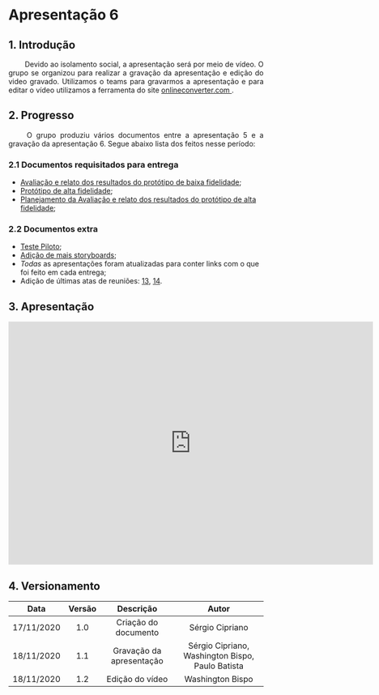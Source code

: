 # Apresentação 6

## 1. Introdução

<p align="justify"> &emsp;&emsp; Devido ao isolamento social, a apresentação será por meio de vídeo. O grupo se organizou para realizar a gravação da apresentação e edição do video gravado. Utilizamos o teams para gravarmos a apresentação e para editar o vídeo utilizamos a ferramenta do site <a href = "https://www.onlineconverter.com/merge-video"> onlineconverter.com </a>.</p>

## 2. Progresso

<p align="justify"> &emsp;&emsp; O grupo produziu vários documentos entre a apresentação 5 e a gravação da apresentação 6. Segue abaixo lista dos feitos nesse período:</p>

### 2.1 Documentos requisitados para entrega

* <a href="https://interacao-humano-computador.github.io/2020.1-UVaJudge/entrega_6/prototipo_papel/planejamento_relato/">Avaliação e relato dos resultados do protótipo de baixa fidelidade</a>;
* <a href="https://interacao-humano-computador.github.io/2020.1-UVaJudge/entrega_6/prototipo_papel/prototipo_alta/">Protótipo de alta fidelidade</a>;
* <a href="https://interacao-humano-computador.github.io/2020.1-UVaJudge/entrega_6/prototipo_papel/planejamento_avaliacao/">Planejamento da Avaliação e relato dos resultados do protótipo de alta fidelidade</a>;

### 2.2 Documentos extra

* <a href="https://interacao-humano-computador.github.io/2020.1-UVaJudge/entrega_6/teste_piloto/">Teste Piloto</a>;
* <a href="https://interacao-humano-computador.github.io/2020.1-UVaJudge/entrega_6/">Adição de mais storyboards</a>;
* *Todas* as apresentações foram atualizadas para conter links com o que foi feito em cada entrega;
* Adição de últimas atas de reuniões: <a href="https://interacao-humano-computador.github.io/2020.1-UVaJudge/atas/reuniao_13/">13</a>, <a href="https://interacao-humano-computador.github.io/2020.1-UVaJudge/atas/reuniao_13/">14</a>.

## 3. Apresentação

<iframe width="720" height="480" src="https://www.youtube-nocookie.com/embed/tAK3fBY-UjA" frameborder="0" allow="accelerometer; autoplay; clipboard-write; encrypted-media; gyroscope; picture-in-picture" allowfullscreen></iframe>

## 4. Versionamento

|Data|Versão|Descrição|Autor|
|:-:|:-:|:-:|:-:|
|17/11/2020|1.0|Criação do documento|Sérgio Cipriano|
|18/11/2020|1.1|Gravação da apresentação|Sérgio Cipriano, Washington Bispo, Paulo Batista|
|18/11/2020|1.2|Edição do vídeo|Washington Bispo|
